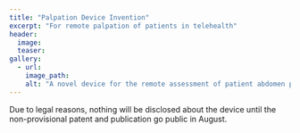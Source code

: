 ```yaml
---
title: "Palpation Device Invention"
excerpt: "For remote palpation of patients in telehealth"
header:
  image: 
  teaser:
gallery:
  - url: 
    image_path: 
    alt: "A novel device for the remote assessment of patient abdomen pain"
---
```


Due to legal reasons, nothing will be disclosed about the device until the non-provisional patent and publication go public in August.
